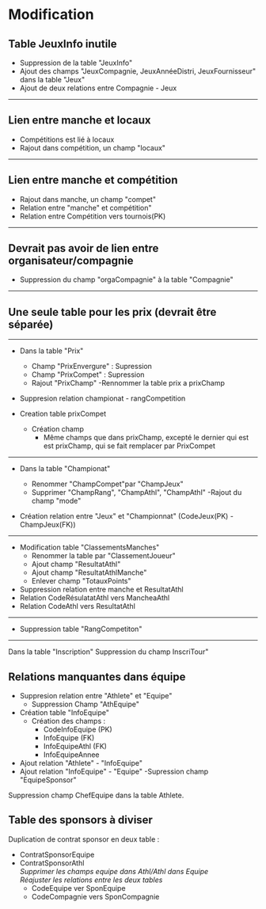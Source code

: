 # **Modification**
## Table JeuxInfo inutile
- Suppression de la table "JeuxInfo"
- Ajout des champs "JeuxCompagnie, JeuxAnnéeDistri, JeuxFournisseur" dans la table "Jeux"
- Ajout de deux relations entre Compagnie - Jeux    
---
## Lien entre manche et locaux
- Compétitions est lié à locaux
- Rajout dans compétition, un champ "locaux"

---
## Lien entre manche et compétition
- Rajout dans manche, un champ "compet"
- Relation entre "manche" et compétition"
- Relation entre Compétition vers tournois(PK)
---
## Devrait pas avoir de lien entre organisateur/compagnie
- Suppression du champ  "orgaCompagnie" à la table "Compagnie"
---
## Une seule table pour les prix (devrait être séparée)

---
- Dans la table "Prix"
  - Champ "PrixEnvergure" : Supression
  - Champ "PrixCompet" : Supression
  - Rajout "PrixChamp"
  -Rennommer la table prix a prixChamp
- Suppresion relation championat - rangCompetition  

- Creation table prixCompet
    - Création champ
        - Même champs que dans prixChamp, excepté le dernier qui est est prixChamp, qui se fait remplacer par PrixCompet
---

- Dans la table "Championat"
    - Renommer "ChampCompet"par "ChampJeux"
    - Supprimer "ChampRang", "ChampAthl", "ChampAthl"
    -Rajout du champ "mode"

- Création relation entre "Jeux" et "Championnat" (CodeJeux(PK) - ChampJeux(FK)) 

---
- Modification table "ClassementsManches"
    - Renommer la table par "ClassementJoueur"
    - Ajout champ "ResultatAthl"
    - Ajout champ "ResultatAthlManche"
    - Enlever champ "TotauxPoints"
- Suppression relation entre manche et ResultatAthl
- Relation CodeRésulatatAthl vers MancheaAthl
- Relation CodeAthl vers ResultatAthl
---
- Suppression table "RangCompetiton"
---

Dans la table "Inscription" Suppression du champ InscriTour"


## Relations manquantes dans équipe
- Suppresion relation entre "Athlete" et "Equipe"
    - Suppression Champ "AthEquipe"
- Création table "InfoEquipe"
    - Création des champs : 
        - CodeInfoEquipe (PK)
        - InfoEquipe (FK)
        - InfoEquipeAthl (FK)
        - InfoEquipeAnnee
- Ajout relation "Athlete" - "InfoEquipe"
- Ajout relation "InfoEquipe" - "Equipe"
-Supression champ "EquipeSponsor"

Suppression champ ChefEquipe dans la table Athlete.

## Table des sponsors à diviser
Duplication de contrat sponsor en deux table :
- ContratSponsorEquipe
- ContratSponsorAthl   
*Supprimer les champs equipe dans Athl/Athl dans Equipe*   
*Réajuster les relations entre les deux tables*   
    - CodeEquipe ver SponEquipe   
    - CodeCompagnie vers SponCompagnie